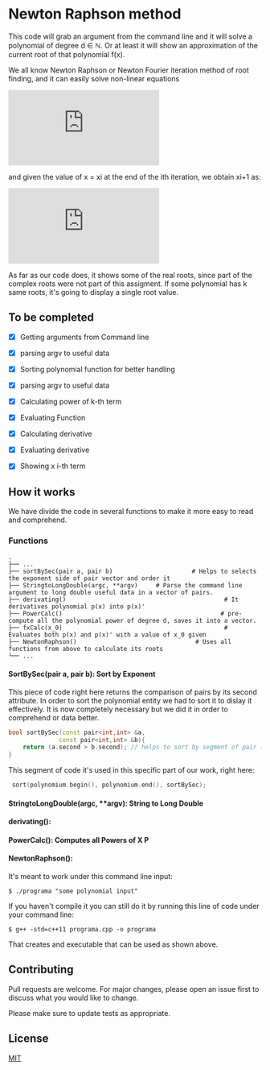 # Newton Raphson method

This code will grab an argument from the command line and it will solve a polynomial of degree d ∈ ℕ. Or at least it will
show an approximation of the current root of that polynomial f(x).
 
We all know Newton Raphson or Newton Fourier iteration method of root finding, and it can easily solve non-linear equations



![equation](https://latex.codecogs.com/png.latex?x_1%20%3D%20x_0%20-%20%5Cfrac%7Bf%28x_0%29%7D%7Bf%27%28x_0%29%7D)



and given the value of x = xi at the end of the ith iteration, we obtain xi+1 as: 


![equation](https://latex.codecogs.com/png.latex?x_%7Bi&plus;1%7D%20%3D%20x_i%20-%20%5Cfrac%7Bf%28x_i%29%7D%7Bf%27%28x_i%29%7D)


As far as our code does, it shows some of the real roots, since part of the complex roots were not part of this assigment. 
If some polynomial has k same roots, it's going to display a single root value. 

## To be completed

- [x] Getting arguments from Command line
- [x] parsing argv to useful data 
- [x] Sorting polynomial function for better handling
- [x] parsing argv to useful data 
- [x] Calculating power of k-th term
- [x] Evaluating Function
- [x] Calculating derivative
- [x] Evaluating derivative
- [x] Showing x i-th term
 

## How it works
We have divide the code in several functions to make it more easy to read and comprehend. 
### Functions
    .
    ├── ...
    ├── sortBySec(pair a, pair b)                      # Helps to selects the exponent side of pair vector and order it
    ├── StringtoLongDouble(argc, **argv)     # Parse the command line argument to long double useful data in a vector of pairs.
    ├── derivating()                                            # It derivatives polynomial p(x) into p(x)'
    ├── PowerCalc()                                            # pre-compute all the polynomial power of degree d, saves it into a vector.
    ├── fxCalc(x_0)                                             # Evaluates both p(x) and p(x)' with a value of x_0 given
    ├── NewtonRaphson()                                 # Uses all functions from above to calculate its roots
    └── ...

#### SortBySec(pair a, pair b): Sort by Exponent
This piece of code right here returns the comparison of pairs by its second attribute. In order to sort the polynomial entity 
we had to sort it to dislay it effectively. It is now completely necessary but we did it in order to comprehend or data better.

```cpp
bool sortBySec(const pair<int,int> &a, 
              const pair<int,int> &b){ 
    return (a.second > b.second); // helps to sort by segment of pair (exponent)
} 
```
This segment of code it's used in this specific part of our work, right here: 
```cpp 
 sort(polynomium.begin(), polynomium.end(), sortBySec); 
```

#### StringtoLongDouble(argc, **argv): String to Long Double 
#### derivating():   
#### PowerCalc(): Computes all Powers of X P
#### NewtonRaphson(): 

It's meant to work under this command line input: 

```
$ ./programa "some polynomial input"
```

If you haven't compile it you can still do it by running this line of code under your command line:

```
$ g++ -std=c++11 programa.cpp -o programa
```
 That creates and executable that can be used as shown above.


## Contributing
Pull requests are welcome. For major changes, please open an issue first to discuss what you would like to change.

Please make sure to update tests as appropriate.

## License
[MIT](https://choosealicense.com/licenses/mit/)